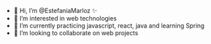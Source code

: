 - 👋 Hi, I’m @EstefaniaMarloz ✨
- 👀 I’m interested in web technologies
- 🌱 I’m currently practicing javascript, react, java and learning Spring
- 💞️ I’m looking to collaborate on web projects
